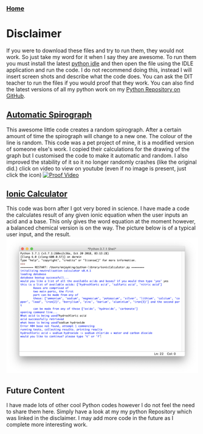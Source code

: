 ### [Home](../index.md)

# Disclaimer
If you were to download these files and try to run them, they would not work. So just take my word for it when I say they are awesome. To run them you must install the latest [python idle](https://www.python.org/downloads/) and then open the file using the IDLE application and run the code.
I do not recommend doing this, instead I will insert screen shots and describe what the code does.
You can ask the DIT teacher to run the files if you would proof that they work. You can also find the latest versions of all my python work on my [Python Repository on GitHub](https://github.com/emjayking/python-library).

## [Automatic Spirograph](https://github.com/emjayking/My-Portfolio/blob/master/python/autospiro.py)
This awesome little code creates a random spirograph. After a certain amount of time the spirograph will change to a new one. The colour of the line is random. This code was a pet project of mine, it is a modified version of someone else's work. I copied their calculations for the drawing of the graph but I customised the code to make it automatic and random. I also improved the stability of it so it no longer randomly crashes (like the original did.)
click on video to view on youtube (even if no image is present, just click the icon)
[![Proof Video](https://www.youtube.com/embed/qh6GBpz03zE)](https://www.youtube.com/watch?v=qh6GBpz03zE)

## [Ionic Calculator](https://github.com/emjayking/python-library/blob/master/ionicCalculator.py)
This code was born after I got very bored in science. I have made a code the calculates result of any given ionic equation when the user inputs an acid and a base. This only gives the word equation at the moment however, a balanced chemical version is on the way. The picture below is of a typical user input, and the result.  
![Ionic calculator proof](calc.png)

## Future Content
I have made lots of other cool Python codes however I do not feel the need to share them here. Simply have a look at my my python Repository which was linked in the disclaimer. I may add more code in the future as I complete more interesting work. 
